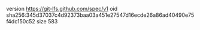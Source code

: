 version https://git-lfs.github.com/spec/v1
oid sha256:345d37037c4d92373baa03a451e27547d16ecde26a86ad40490e75f4dc150c52
size 583
